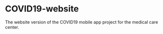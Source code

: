 # COVID19-website

The website version of the COVID19 mobile app project for the medical care center. 
